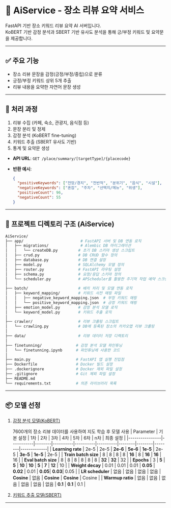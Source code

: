 # 📝 AiService - 장소 리뷰 요약 서비스

FastAPI 기반 장소 키워드 리뷰 요약 AI 서버입니다.  
KoBERT 기반 감정 분석과 SBERT 기반 유사도 분석을 통해 긍/부정 키워드 및 요약문을 제공합니다.

---

## ✅ 주요 기능

- 장소 리뷰 문장을 감정(긍정/부정/중립)으로 분류
- 긍정/부정 키워드 상위 5개 추출
- 리뷰 내용을 요약한 자연어 문장 생성

---

## 🔁 처리 과정

1. 리뷰 수집 (카페, 숙소, 관광지, 음식점 등) 
2. 문장 분리 및 정제
3. 감정 분석 (KoBERT fine-tuning)
4. 키워드 추출 (SBERT 유사도 기반)
5. 통계 및 요약문 생성

- **API URL**: `GET /place/summary/[targetType]/{placecode}`

- **반환 예시**:
  ```json
  {
    "positiveKeywords": ["전망/경치", "전반적", "분위기", "음식", "시설"],
    "negativeKeywords": ["혼잡", "주차", "선택지/메뉴", "위생"],
    "positiveCount": 96,
    "negativeCount": 55
  }
  ```

---

## 📁 프로젝트 디렉토리 구조 (AiService)

```bash
AiService/
├── app/                         # FastAPI 서버 및 DB 연동 로직
│   ├── migrations/              # Alembic DB 마이그레이션
│   │   └── createDB.py         # 초기 DB 스키마 생성 스크립트
│   ├── crud.py                 # DB CRUD 함수 정의
│   ├── database.py             # DB 연결 설정
│   ├── model.py                # SQLAlchemy 모델 정의
│   ├── router.py               # FastAPI 라우팅 설정
│   ├── schema.py               # 요청/응답 스키마 정의
│   └── scheduler.py            # APScheduler를 활용한 주기적 작업 예약 스크립트
│
├── batch/                      # 배치 처리 및 모델 연동 로직
│   ├── keyword_mapping/        # 키워드 사전 매핑 파일
│   │   ├── negative_keyword_mapping.json  # 부정 키워드 매핑
│   │   └── positive_keyword_mapping.json  # 긍정 키워드 매핑
│   ├── emotion_model.py        # 감정 분석 모델 로직
│   └── keyword_model.py        # 키워드 추출 로직
│
├── crawler/                    # 리뷰 크롤링 스크립트
│   └── crawling.py             # DB에 등록된 장소의 카카오맵 리뷰 크롤링
│
├── data/                       # 리뷰 데이터 저장 디렉토리
│
├── finetunning/               # 감정 분석 모델 파인튜닝
│   └── finetunning.ipynb      # 파인튜닝에 사용한 코드
│
├── main.py                    # FastAPI 앱 실행 진입점
├── Dockerfile                 # Docker 빌드 설정
├── .dockerignore              # Docker 제외 파일 설정
├── .gitignore                 # Git 제외 파일 설정
├── README.md
└── requirements.txt           # 의존 라이브러리 목록
```
---

## 📦 모델 선정

1. [감정 분석 모델(KoBERT)](https://huggingface.co/alsgyu/sentiment-analysis-fine-tuned-model)

   7600개의 장소 리뷰 데이터를 사용하여 지도 학습 후 모델 사용
   | Parameter       | 기본 설정 | 1차   | 2차     | 3차     | 4차     | 5차   | 6차   | n차   | 최종 설정 |
|----------------|-----------|--------|----------|----------|----------|--------|--------|--------|-------------|
| **Learning rate**     | 2e-5      | 2e-5   | **2e-6** | **5e-6** | **1e-5** | 2e-5   | **3e-5** | **1e-5** | 2e-5 |
| **Train batch size**  | 8         | 8      | 8        | 8        | **16**   | 8      | **16**  | **16**  | 16 |
| **Eval batch size**   | 8         | 8      | 8        | 8        | 8        | 8      | **32**  | **32**  | 32 |
| **Epochs**            | 3         | **5**  | **5**    | **10**   | **10**   | **5**  | **7**   | **12**  | 10 |
| **Weight decay**      | 0.01      | 0.01   | 0.01     | **0.05** | **0.02** | 0.01   | **0.05**| **0.03**| 0.05 |
| **LR scheduler**      | 없음      | 없음   | 없음     | 없음     | **Cosine** | 없음 | **Cosine** | **Cosine** | Cosine |
| **Warmup ratio**      | 없음      | 없음   | 없음     | 없음     | 없음     | 없음 | **0.1**  | **0.1**  | 0.1 |
   
3. [키워드 추출 모델(SBERT)](https://huggingface.co/jhgan/ko-sbert-nli)

   



---
